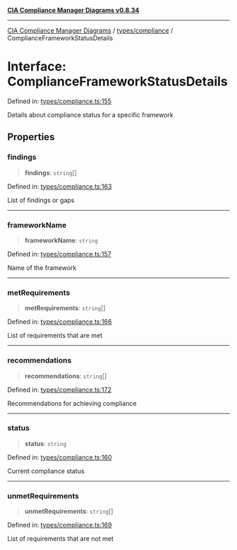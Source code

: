 [**CIA Compliance Manager Diagrams v0.8.34**](../../../README.md)

***

[CIA Compliance Manager Diagrams](../../../modules.md) / [types/compliance](../README.md) / ComplianceFrameworkStatusDetails

# Interface: ComplianceFrameworkStatusDetails

Defined in: [types/compliance.ts:155](https://github.com/Hack23/cia-compliance-manager/blob/a33140701dae02a85d2f0d957645dda4d2c4da41/src/types/compliance.ts#L155)

Details about compliance status for a specific framework

## Properties

### findings

> **findings**: `string`[]

Defined in: [types/compliance.ts:163](https://github.com/Hack23/cia-compliance-manager/blob/a33140701dae02a85d2f0d957645dda4d2c4da41/src/types/compliance.ts#L163)

List of findings or gaps

***

### frameworkName

> **frameworkName**: `string`

Defined in: [types/compliance.ts:157](https://github.com/Hack23/cia-compliance-manager/blob/a33140701dae02a85d2f0d957645dda4d2c4da41/src/types/compliance.ts#L157)

Name of the framework

***

### metRequirements

> **metRequirements**: `string`[]

Defined in: [types/compliance.ts:166](https://github.com/Hack23/cia-compliance-manager/blob/a33140701dae02a85d2f0d957645dda4d2c4da41/src/types/compliance.ts#L166)

List of requirements that are met

***

### recommendations

> **recommendations**: `string`[]

Defined in: [types/compliance.ts:172](https://github.com/Hack23/cia-compliance-manager/blob/a33140701dae02a85d2f0d957645dda4d2c4da41/src/types/compliance.ts#L172)

Recommendations for achieving compliance

***

### status

> **status**: `string`

Defined in: [types/compliance.ts:160](https://github.com/Hack23/cia-compliance-manager/blob/a33140701dae02a85d2f0d957645dda4d2c4da41/src/types/compliance.ts#L160)

Current compliance status

***

### unmetRequirements

> **unmetRequirements**: `string`[]

Defined in: [types/compliance.ts:169](https://github.com/Hack23/cia-compliance-manager/blob/a33140701dae02a85d2f0d957645dda4d2c4da41/src/types/compliance.ts#L169)

List of requirements that are not met
